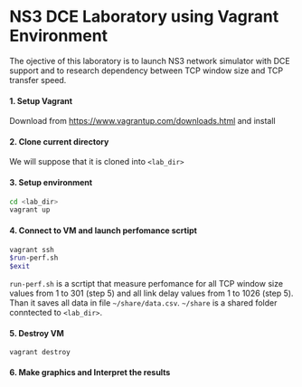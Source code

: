 # NS3 DCE Laboratory using Vagrant Environment
The ojective of this laboratory is to launch NS3 network simulator with DCE support and to research dependency
between TCP window size and TCP transfer speed.

#### 1.  Setup Vagrant

Download from https://www.vagrantup.com/downloads.html and install

#### 2.  Clone current directory

We will suppose that it is cloned into ```<lab_dir>```

#### 3. Setup environment
```bash
cd <lab_dir>
vagrant up
```
#### 4. Connect to VM and launch perfomance scrtipt
```bash
vagrant ssh
$run-perf.sh
$exit
```

```run-perf.sh``` is a scrtipt that measure perfomance for all TCP window size values from 1 to 301  (step 5)
and all link delay values from 1 to 1026 (step 5). Than it saves all data in file ```~/share/data.csv```.
```~/share``` is a shared folder conntected to ```<lab_dir>```.

#### 5. Destroy VM
```vagrant destroy```

#### 6. Make graphics and Interpret the results
